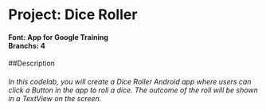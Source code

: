 <h1>
   Project: Dice Roller<br>
</h1>

<h4>
   Font: App for Google Training<br>
   Branchs: 4
</h4>

##Description

<h6>
   In this codelab, you will create a Dice Roller Android app where users can click a Button in the app to roll a dice. The outcome of the roll will be shown in a     
   TextView on the screen.
</h6>
